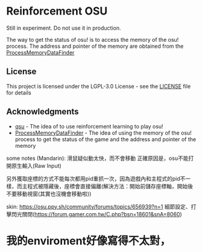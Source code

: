 # Reinforcement OSU
Still in experiment. Do not use it in production.

The way to get the status of osu! is to access the memory of the osu! process. The address and pointer of the memory are obtained from the [ProcessMemoryDataFinder](https://github.com/Piotrekol/ProcessMemoryDataFinder)

## License
This project is licensed under the LGPL-3.0 License - see the [LICENSE](LICENSE) file for details

## Acknowledgments
* [qsu](https://github.com/baballev/qsu) - The idea of to use reinforcement learning to play osu!
* [ProcessMemoryDataFinder](https://github.com/Piotrekol/ProcessMemoryDataFinder) - The idea of using the memory of the osu! process to get the status of the game and the address and pointer of the memory

some notes (Mandarin):
滑鼠疑似動太快，而不會移動
正確原因是，osu不能打開原生輸入(Raw Input)

另外獲取座標的方式不能每次都用pid重抓一次，因為遊戲內和主程式的pid不一樣，而主程式被隱藏後，座標會直接偏離(解決方法：開始前儲存座標軸，開始後不要移動視窗(其實也沒機會移動啦))

skin: https://osu.ppy.sh/community/forums/topics/656939?n=1
細節設定、打擊閃光關閉(https://forum.gamer.com.tw/C.php?bsn=18601&snA=8060)

# 我的enviroment好像寫得不太對，